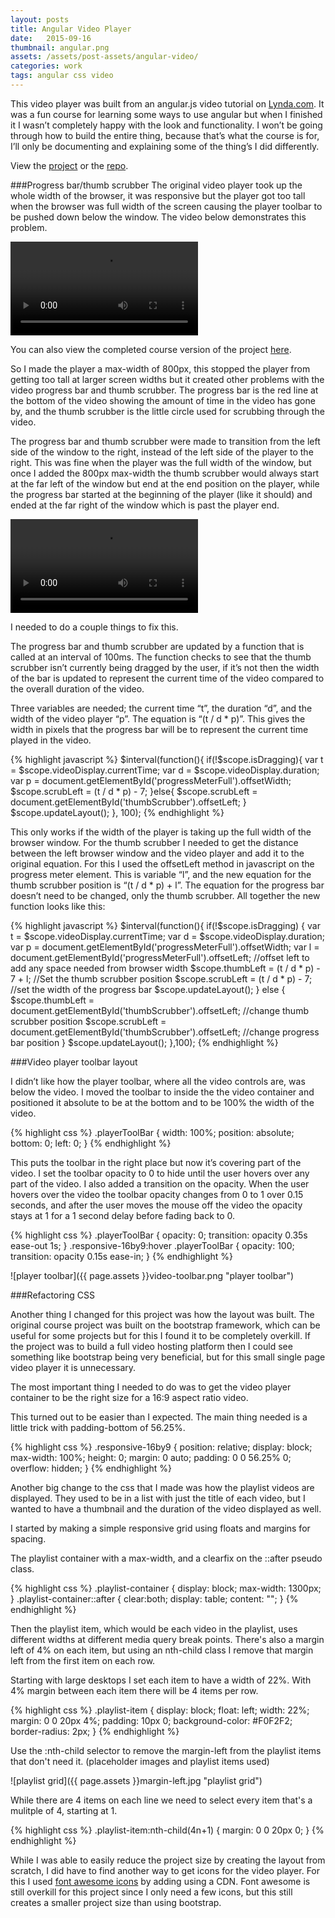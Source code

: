 ```yaml
---
layout: posts
title: Angular Video Player
date:   2015-09-16
thumbnail: angular.png
assets: /assets/post-assets/angular-video/
categories: work
tags: angular css video
---
```

This video player was built from an angular.js video tutorial on <a href="http://www.lynda.com/" >Lynda.com</a>. It was a fun course for learning some ways to use angular but when I finished it I wasn’t completely happy with the look and functionality. I won’t be going through how to build the entire thing, because that’s what the course is for, I’ll only be documenting and explaining some of the thing’s I did differently.

View the <a href="http://derekmorash.github.io/AngularVideoPlayer/" >project</a> or the <a href="https://github.com/derekmorash/AngularVideoPlayer" >repo</a>.

###Progress bar/thumb scrubber
The original video player took up the whole width of the browser, it was responsive but the player got too tall when the browser was full width of the screen causing the player toolbar to be pushed down below the window. The video below demonstrates this problem.

<video controls>
  <source src="{{ page.assets }}lynda-video.mp4" type="video/mp4">
  Your browser does not support the HTML5 video tag, please upgrade.
</video>

You can also view the completed course version of the project <a href="http://derekmorash.github.io/AngularVideoPlayer/lynda.html" >here</a>.

So I made the player a max-width of 800px, this stopped the player from getting too tall at larger screen widths but it created other problems with the video progress bar and thumb scrubber. The progress bar is the red line at the bottom of the video showing the amount of time in the video has gone by, and the thumb scrubber is the little circle used for scrubbing through the video.

The progress bar and thumb scrubber were made to transition from the left side of the window to the right, instead of the left side of the player to the right. This was fine when the player was the full width of the window, but once I added the 800px max-width the thumb scrubber would always start at the far left of the window but end at the end position on the player, while the progress bar started at the beginning of the player (like it should) and ended at the far right of the window which is past the player end.

<video controls>
  <source src="{{ page.assets }}broken-progress.mp4" type="video/mp4">
  Your browser does not support the HTML5 video tag, please upgrade.
</video>

I needed to do a couple things to fix this.

The progress bar and thumb scrubber are updated by a function that is called at an interval of 100ms. The function checks to see that the thumb scrubber isn’t currently being dragged by the user, if it’s not then the width of the bar is updated to represent the current time of the video compared to the overall duration of the video.

Three variables are needed; the current time “t”, the duration “d”, and the width of the video player “p”. The equation is “(t / d * p)”. This gives the width in pixels that the progress bar will be to represent the current time played in the video.

{% highlight javascript %}
$interval(function(){
  if(!$scope.isDragging){
      var t = $scope.videoDisplay.currentTime;
      var d = $scope.videoDisplay.duration;
      var p = document.getElementById('progressMeterFull').offsetWidth;
      $scope.scrubLeft = (t / d * p) - 7;
    }else{
      $scope.scrubLeft = document.getElementById('thumbScrubber').offsetLeft;
    }
    $scope.updateLayout();
  }, 100);
{% endhighlight %}

This only works if the width of the player is taking up the full width of the browser window. For the thumb scrubber I needed to get the distance between the left browser window and the video player and add it to the original equation. For this I used the offsetLeft method in javascript on the progress meter element. This is variable “l”, and the new equation for the thumb scrubber position is “(t / d * p) + l”. The equation for the progress bar doesn’t need to be changed, only the thumb scrubber. All together the new function looks like this:

{% highlight javascript %}
$interval(function(){
  if(!$scope.isDragging) {
    var t = $scope.videoDisplay.currentTime;
    var d = $scope.videoDisplay.duration;
    var p = document.getElementById('progressMeterFull').offsetWidth;
    var l = document.getElementById('progressMeterFull').offsetLeft; //offset left to add any space needed from browser width
    $scope.thumbLeft = (t / d * p) - 7  + l; //Set the thumb scrubber position
    $scope.scrubLeft = (t / d * p) - 7; //set the width of the progress bar
    $scope.updateLayout();
  } else {
    $scope.thumbLeft = document.getElementById('thumbScrubber').offsetLeft; //change thumb scrubber position
    $scope.scrubLeft = document.getElementById('thumbScrubber').offsetLeft; //change progress bar position
  }
  $scope.updateLayout();
},100);
{% endhighlight %}

###Video player toolbar layout

I didn’t like how the player toolbar, where all the video controls are, was below the video. I moved the toolbar to inside the the video container and positioned it absolute to be at the bottom and to be 100% the width of the video.

{% highlight css %}
.playerToolBar {
   width: 100%;
   position: absolute;
   bottom: 0;
   left: 0;
}
{% endhighlight %}

This puts the toolbar in the right place but now it’s covering part of the video. I set the toolbar opacity to 0 to hide until the user hovers over any part of the video. I also added a transition on the opacity. When the user hovers over the video the toolbar opacity changes from 0 to 1 over 0.15 seconds, and after the user moves the mouse off the video the opacity stays at 1 for a 1 second delay before fading back to 0.

{% highlight css %}
.playerToolBar {
   opacity: 0;
   transition: opacity 0.35s ease-out 1s;
}
.responsive-16by9:hover .playerToolBar {
   opacity: 100;
   transition: opacity 0.15s ease-in;
}
{% endhighlight %}

![player toolbar]({{ page.assets }}video-toolbar.png "player toolbar")

###Refactoring CSS

Another thing I changed for this project was how the layout was built. The original course project was built on the bootstrap framework, which can be useful for some projects but for this I found it to be completely overkill. If the project was to build a full video hosting platform then I could see something like bootstrap being very beneficial, but for this small single page video player it is unnecessary.

The most important thing I needed to do was to get the video player container to be the right size for a 16:9 aspect ratio video.

This turned out to be easier than I expected. The main thing needed is a little trick with padding-bottom of 56.25%.

{% highlight css %}
.responsive-16by9 {
  position: relative;
  display: block;
  max-width: 100%;
  height: 0;
  margin: 0 auto;
  padding: 0 0 56.25% 0;
  overflow: hidden;
}
{% endhighlight %}

Another big change to the css that I made was how the playlist videos are displayed. They used to be in a list with just the title of each video, but I wanted to have a thumbnail and the duration of the video displayed as well.

I started by making a simple responsive grid using floats and margins for spacing.

The playlist container with a max-width, and a clearfix on the ::after pseudo class.

{% highlight css %}
.playlist-container {
  display: block;
  max-width: 1300px;
}
.playlist-container::after {
  clear:both;
  display: table;
  content: "";
}
{% endhighlight %}

Then the playlist item, which would be each video in the playlist, uses different widths at different media query break points. There's also a margin left of 4% on each item, but using an nth-child class I remove that margin left from the first item on each row.

Starting with large desktops I set each item to have a width of 22%. With 4% margin between each item there will be 4 items per row.

{% highlight css %}
.playlist-item {
  display: block;
  float: left;
  width: 22%;
  margin: 0 0 20px 4%;
  padding: 10px 0;
  background-color: #F0F2F2;
  border-radius: 2px;
}
{% endhighlight %}

Use the :nth-child selector to remove the margin-left from the playlist items that don't need it. (placeholder images and playlist items used)

![playlist grid]({{ page.assets }}margin-left.jpg "playlist grid")

While there are 4 items on each line we need to select every item that's a mulitple of 4, starting at 1.

{% highlight css %}
.playlist-item:nth-child(4n+1) {
  margin: 0 0 20px 0;
}
{% endhighlight %}

While I was able to easily reduce the project size by creating the layout from scratch, I did have to find another way to get icons for the video player. For this I used <a href="http://fontawesome.io/" >font awesome icons</a> by adding using a CDN. Font awesome is still overkill for this project since I only need a few icons, but this still creates a smaller project size than using bootstrap.
